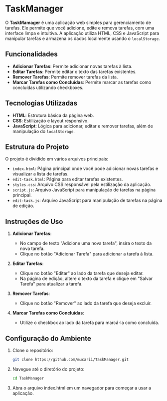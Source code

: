 # TaskManager

O **TaskMamager** é uma aplicação web simples para gerenciamento de tarefas. Ele permite que você adicione, edite e remova tarefas, com uma interface limpa e intuitiva. A aplicação utiliza HTML, CSS e JavaScript para manipular tarefas e armazena os dados localmente usando o `localStorage`.

## Funcionalidades

- **Adicionar Tarefas**: Permite adicionar novas tarefas à lista.
- **Editar Tarefas**: Permite editar o texto das tarefas existentes.
- **Remover Tarefas**: Permite remover tarefas da lista.
- **Marcar Tarefas como Concluídas**: Permite marcar as tarefas como concluídas utilizando checkboxes.

## Tecnologias Utilizadas

- **HTML**: Estrutura básica da página web.
- **CSS**: Estilização e layout responsivo.
- **JavaScript**: Lógica para adicionar, editar e remover tarefas, além de manipulação do `localStorage`.

## Estrutura do Projeto

O projeto é dividido em vários arquivos principais:

- `index.html`: Página principal onde você pode adicionar novas tarefas e visualizar a lista de tarefas.
- `edit-task.html`: Página para editar tarefas existentes.
- `styles.css`: Arquivo CSS responsável pela estilização da aplicação.
- `script.js`: Arquivo JavaScript para manipulação de tarefas na página principal.
- `edit-task.js`: Arquivo JavaScript para manipulação de tarefas na página de edição.

## Instruções de Uso

1. **Adicionar Tarefas**:
   - No campo de texto "Adicione uma nova tarefa", insira o texto da nova tarefa.
   - Clique no botão "Adicionar Tarefa" para adicionar a tarefa à lista.

2. **Editar Tarefas**:
   - Clique no botão "Editar" ao lado da tarefa que deseja editar.
   - Na página de edição, altere o texto da tarefa e clique em "Salvar Tarefa" para atualizar a tarefa.

3. **Remover Tarefas**:
   - Clique no botão "Remover" ao lado da tarefa que deseja excluir.

4. **Marcar Tarefas como Concluídas**:
   - Utilize o checkbox ao lado da tarefa para marcá-la como concluída.
## Configuração do Ambiente

1. Clone o repositório:

   ```bash
   git clone https://github.com/mucarii/TaskManager.git

2. Navegue até o diretório do projeto:

   ```bash
   cd TaskManager


3. Abra o arquivo index.html em um navegador para começar a usar a aplicação.


